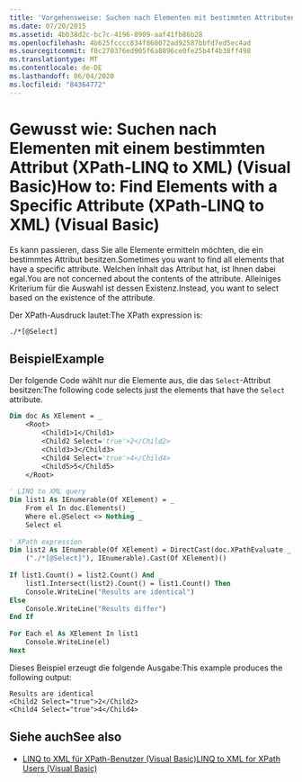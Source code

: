 ```yaml
---
title: 'Vorgehensweise: Suchen nach Elementen mit bestimmten Attributen (XPath-LINQ to XML)'
ms.date: 07/20/2015
ms.assetid: 4bb38d2c-bc7c-4196-8909-aaf41fb86b28
ms.openlocfilehash: 4b625fcccc834f860072ad92587bbfd7ed5ec4ad
ms.sourcegitcommit: f8c270376ed905f6a8896ce0fe25b4f4b38ff498
ms.translationtype: MT
ms.contentlocale: de-DE
ms.lasthandoff: 06/04/2020
ms.locfileid: "84364772"
---
```

# <a name="how-to-find-elements-with-a-specific-attribute-xpath-linq-to-xml-visual-basic"></a><span data-ttu-id="18747-102">Gewusst wie: Suchen nach Elementen mit einem bestimmten Attribut (XPath-LINQ to XML) (Visual Basic)</span><span class="sxs-lookup"><span data-stu-id="18747-102">How to: Find Elements with a Specific Attribute (XPath-LINQ to XML) (Visual Basic)</span></span>
<span data-ttu-id="18747-103">Es kann passieren, dass Sie alle Elemente ermitteln möchten, die ein bestimmtes Attribut besitzen.</span><span class="sxs-lookup"><span data-stu-id="18747-103">Sometimes you want to find all elements that have a specific attribute.</span></span> <span data-ttu-id="18747-104">Welchen Inhalt das Attribut hat, ist Ihnen dabei egal.</span><span class="sxs-lookup"><span data-stu-id="18747-104">You are not concerned about the contents of the attribute.</span></span> <span data-ttu-id="18747-105">Alleiniges Kriterium für die Auswahl ist dessen Existenz.</span><span class="sxs-lookup"><span data-stu-id="18747-105">Instead, you want to select based on the existence of the attribute.</span></span>  
  
 <span data-ttu-id="18747-106">Der XPath-Ausdruck lautet:</span><span class="sxs-lookup"><span data-stu-id="18747-106">The XPath expression is:</span></span>  
  
 `./*[@Select]`  
  
## <a name="example"></a><span data-ttu-id="18747-107">Beispiel</span><span class="sxs-lookup"><span data-stu-id="18747-107">Example</span></span>  
 <span data-ttu-id="18747-108">Der folgende Code wählt nur die Elemente aus, die das `Select`-Attribut besitzen:</span><span class="sxs-lookup"><span data-stu-id="18747-108">The following code selects just the elements that have the `Select` attribute.</span></span>  
  
```vb  
Dim doc As XElement = _
    <Root>  
        <Child1>1</Child1>  
        <Child2 Select='true'>2</Child2>  
        <Child3>3</Child3>  
        <Child4 Select='true'>4</Child4>  
        <Child5>5</Child5>  
    </Root>  
  
' LINQ to XML query  
Dim list1 As IEnumerable(Of XElement) = _  
    From el In doc.Elements() _  
    Where el.@Select <> Nothing _  
    Select el  
  
' XPath expression  
Dim list2 As IEnumerable(Of XElement) = DirectCast(doc.XPathEvaluate _  
    ("./*[@Select]"), IEnumerable).Cast(Of XElement)()  
  
If list1.Count() = list2.Count() And _  
    list1.Intersect(list2).Count() = list1.Count() Then  
    Console.WriteLine("Results are identical")  
Else  
    Console.WriteLine("Results differ")  
End If  
  
For Each el As XElement In list1  
    Console.WriteLine(el)  
Next  
```  
  
 <span data-ttu-id="18747-109">Dieses Beispiel erzeugt die folgende Ausgabe:</span><span class="sxs-lookup"><span data-stu-id="18747-109">This example produces the following output:</span></span>  
  
```console
Results are identical  
<Child2 Select="true">2</Child2>  
<Child4 Select="true">4</Child4>  
```  
  
## <a name="see-also"></a><span data-ttu-id="18747-110">Siehe auch</span><span class="sxs-lookup"><span data-stu-id="18747-110">See also</span></span>

- [<span data-ttu-id="18747-111">LINQ to XML für XPath-Benutzer (Visual Basic)</span><span class="sxs-lookup"><span data-stu-id="18747-111">LINQ to XML for XPath Users (Visual Basic)</span></span>](linq-to-xml-for-xpath-users.md)
